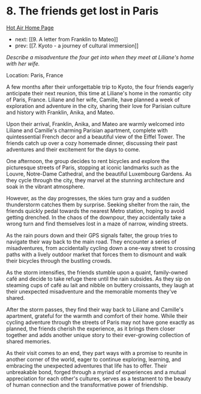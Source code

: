 # 8. The friends get lost in Paris

[Hot Air Home Page](https://hotair.peterkaminski.wiki/) 
 - next: [[9. A letter from Franklin to Mateo]] 
 - prev: [[7. Kyoto - a journey of cultural immersion]]

_Describe a misadventure the four get into when they meet at Liliane's home with her wife._

Location: Paris, France

A few months after their unforgettable trip to Kyoto, the four friends eagerly anticipate their next reunion, this time at Liliane's home in the romantic city of Paris, France. Liliane and her wife, Camille, have planned a week of exploration and adventure in the city, sharing their love for Parisian culture and history with Franklin, Anika, and Mateo.

Upon their arrival, Franklin, Anika, and Mateo are warmly welcomed into Liliane and Camille's charming Parisian apartment, complete with quintessential French decor and a beautiful view of the Eiffel Tower. The friends catch up over a cozy homemade dinner, discussing their past adventures and their excitement for the days to come.

One afternoon, the group decides to rent bicycles and explore the picturesque streets of Paris, stopping at iconic landmarks such as the Louvre, Notre-Dame Cathedral, and the beautiful Luxembourg Gardens. As they cycle through the city, they marvel at the stunning architecture and soak in the vibrant atmosphere.

However, as the day progresses, the skies turn gray and a sudden thunderstorm catches them by surprise. Seeking shelter from the rain, the friends quickly pedal towards the nearest Metro station, hoping to avoid getting drenched. In the chaos of the downpour, they accidentally take a wrong turn and find themselves lost in a maze of narrow, winding streets.

As the rain pours down and their GPS signals falter, the group tries to navigate their way back to the main road. They encounter a series of misadventures, from accidentally cycling down a one-way street to crossing paths with a lively outdoor market that forces them to dismount and walk their bicycles through the bustling crowds.

As the storm intensifies, the friends stumble upon a quaint, family-owned café and decide to take refuge there until the rain subsides. As they sip on steaming cups of café au lait and nibble on buttery croissants, they laugh at their unexpected misadventure and the memorable moments they've shared.

After the storm passes, they find their way back to Liliane and Camille's apartment, grateful for the warmth and comfort of their home. While their cycling adventure through the streets of Paris may not have gone exactly as planned, the friends cherish the experience, as it brings them closer together and adds another unique story to their ever-growing collection of shared memories.

As their visit comes to an end, they part ways with a promise to reunite in another corner of the world, eager to continue exploring, learning, and embracing the unexpected adventures that life has to offer. Their unbreakable bond, forged through a myriad of experiences and a mutual appreciation for each other's cultures, serves as a testament to the beauty of human connection and the transformative power of friendship.


